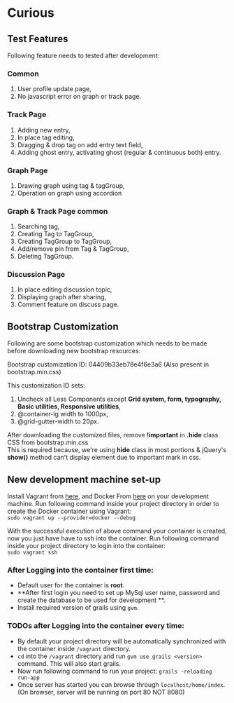 Curious
=======

## Test Features

Following feature needs to tested after development:

### Common

1. User profile update page,
2. No javascript error on graph or track page.

### Track Page

1. Adding new entry,
2. In place tag editing,
3. Dragging & drop tag on add entry text field,
4. Adding ghost entry, activating ghost (regular & continuous both) entry.

### Graph Page

1. Drawing graph using tag & tagGroup,
2. Operation on graph using accordion

### Graph & Track Page common

1. Searching tag,
2. Creating Tag to TagGroup,
3. Creating TagGroup to TagGroup,
4. Add/remove pin from Tag & TagGroup,
5. Deleting TagGroup.

### Discussion Page

1. In place editing discussion topic,
2. Displaying graph after sharing,
3. Comment feature on discuss page.

## Bootstrap Customization

Following are some bootstrap customization which needs to be made before downloading new bootstrap resources:

Bootstrap customization ID: 04409b33eb78e4f6e3a6 (Also present in bootstrap.min.css)

This customization ID sets: 
1. Uncheck all Less Components except **Grid system, form, typography, Basic utilities, Responsive utilities**,
2. @container-lg width to 1000px,
3. @grid-gutter-width to 20px.

After downloading the customized files, remove **!important** in **.hide** class CSS from bootstrap.min.css    
This is required because, we're using **hide** class in most portions & jQuery's **show()** method can't display element due to important mark in css.

## New development machine set-up

Install Vagrant from [here](https://www.vagrantup.com/downloads.html), and Docker From [here](https://docs.docker.com/installation/) on your development machine.
Run following command inside your project directory in order to create the Docker container using Vagrant:    
`sudo vagrant up --provider=docker --debug`

With the successful execution of above command your container is created, now you just have have to ssh into the container.
Run following command inside your project directory to login into the container:    
`sudo vagrant ssh`

### After Logging into the container first time:
 * Default user for the container is  **root**.
 * **After first login you need to set up MySql user name, password and create the database to be used for development **.
 * Install required version of grails using `gvm`.

### TODOs after Logging into the container every time:
 * By default your project directory will be automatically synchronized with the container inside `/vagrant` directory.
 * `cd` into the `/vagrant` directory and run `gvm use grails <version>` command. This will also start grails.
 * Now run following command to run your project:
   `grails -reloading run-app`
 * Once server has started you can browse through `localhost/home/index`.(On browser, server will be running on port 80 NOT 8080)